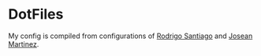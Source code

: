 # DotFiles
My config is compiled from configurations of [Rodrigo Santiago](https://github.com/rsdlt) and [Josean Martinez](https://github.com/josean-dev).
